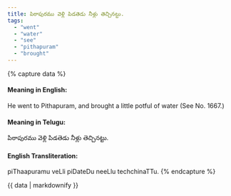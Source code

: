 ```yaml
---
title: పిఠాపురము వెళ్లి పిడతెడు నీళ్లు తెచ్చినట్టు.
tags:
  - "went"
  - "water"
  - "see"
  - "pithapuram"
  - "brought"
---
```


{% capture data %}
#### Meaning in English:
He went to Pithapuram, and brought a little potful of water
(See No. 1667.)

#### Meaning in Telugu:
పిఠాపురము వెళ్లి పిడతెడు నీళ్లు తెచ్చినట్టు.

#### English Transliteration:
piThaapuramu veLli piDateDu neeLlu techchinaTTu.
{% endcapture %}

<div class="notice">{{ data | markdownify }}</div>

